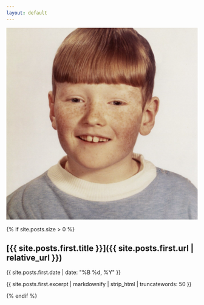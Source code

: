 ```yaml
---
layout: default
---
```


![avatar](assets/images/avatar.jpeg)

{% if site.posts.size > 0 %}

## [{{ site.posts.first.title }}]({{ site.posts.first.url | relative_url }})

{{ site.posts.first.date | date: "%B %d, %Y" }}

{{ site.posts.first.excerpt | markdownify | strip_html | truncatewords: 50 }}

{% endif %}
